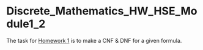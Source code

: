 # Discrete_Mathematics_HW_HSE_Module1_2

The task for [Homework 1](Discrete_Math_HW1_CNF-DNF.ipynb) is to make a CNF & DNF for a given formula.
